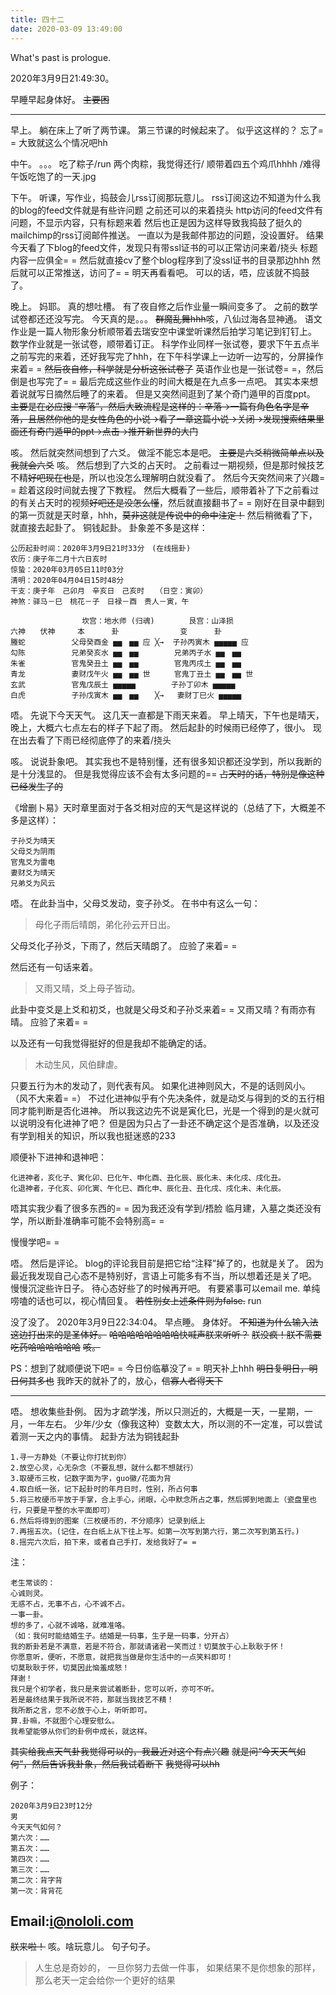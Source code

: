```yaml
---
title: 四十二
date: 2020-03-09 13:49:00
---
```

What's past is prologue.

<!--more-->2020年3月9日21:49:30。
早睡早起身体好。
~~主要困~~


----------
早上。
躺在床上了听了两节课。
第三节课的时候起来了。
似乎这这样的？
忘了= =
大致就这么个情况吧hh

中午。
。。。
吃了粽子/run
两个肉粽，我觉得还行/
顺带着四五个鸡爪hhhh
/难得午饭吃饱了的一天.jpg

下午。
听课，写作业，捣鼓会儿rss订阅那玩意儿。
rss订阅这边不知道为什么我的blog的feed文件就是有些许问题
之前还可以的来着挠头
http访问的feed文件有问题，不显示内容，只有标题来着
然后也正是因为这样导致我捣鼓了挺久的mailchimp的rss订阅邮件推送。
一直以为是我邮件那边的问题，没设置好。
结果今天看了下blog的feed文件，发现只有带ssl证书的可以正常访问来着/挠头
标题内容一应俱全= =
然后就直接cv了整个blog程序到了没ssl证书的目录那边hhh
然后就可以正常推送，访问了= =
明天再看看吧。
可以的话，唔，应该就不捣鼓了。

晚上。
妈耶。
真的想吐槽。
有了夜自修之后作业量一瞬间变多了。
之前的数学试卷都还还没写完。
今天真的是。。。
~~群魔乱舞hhh~~咳，八仙过海各显神通。
语文作业是一篇人物形象分析顺带着去瑞安空中课堂听课然后拍学习笔记到钉钉上。
数学作业就是一张试卷，顺带着订正。
科学作业同样一张试卷，要求下午五点半之前写完的来着，还好我写完了hhh，在下午科学课上一边听一边写的，分屏操作来着= =
~~然后夜自修，科学就是分析这张试卷了~~
英语作业也是一张试卷= =，然后倒是也写完了= =
最后完成这些作业的时间大概是在九点多一点吧。
其实本来想着说就写日摘然后睡了的来着。
但是又突然间逛到了某个奇门遁甲的百度ppt。
~~主要是在必应搜 “辛落”，然后大致流程是这样的：辛落→一篇有角色名字是辛落，且居然你他的是女性角色的小说→看了一章这篇小说→关闭→发现搜索结果里面还有奇门遁甲的ppt→点击→推开新世界的大门~~

咳。
然后就突然间想到了六爻。
做淫不能忘本是吧。
~~主要是六爻稍微简单点以及我就会六爻~~
咳。
然后想到了六爻的占天时。
之前看过一期视频，但是那时候技艺不精~~好吧现在也是~~，所以也没怎么理解明白就没看了。
然后今天突然间来了兴趣= =
趁着这段时间就去搜了下教程。
然后大概看了一些后，顺带着补了下之前看过的有关占天时的视频~~好吧还是没怎么懂~~，然后就直接翻书了= =
刚好在目录中翻到的第一页就是天时章，hhh，~~莫非这就是传说中的命中注定！~~
然后稍微看了下，就直接去起卦了。
铜钱起卦。
卦象差不多是这样：
```liuyao
公历起卦时间：2020年3月9日21时33分　(在线摇卦)
农历：庚子年二月十六日亥时
惊蛰：2020年03月05日11时03分
清明：2020年04月04日15时48分
干支：庚子年　己卯月　辛亥日　己亥时　　（日空：寅卯）
神煞：驿马－巳　桃花－子　日禄－酉　贵人－寅，午

　　 　　　　　　　坎宫：地水师 (归魂)　　 　　艮宫：山泽损 　　　
六神　　伏神　　　本　 　　卦　　 　 　　　　变　 　　卦
螣蛇 　　　　　 父母癸酉金 ▅▅　▅▅ 应 ╳→  子孙丙寅木 ▅▅▅▅▅ 应
勾陈 　　　　　 兄弟癸亥水 ▅▅　▅▅ 　 　　 兄弟丙子水 ▅▅　▅▅ 　
朱雀 　　　　　 官鬼癸丑土 ▅▅　▅▅ 　 　　 官鬼丙戌土 ▅▅　▅▅ 　
青龙 　　　　　 妻财戊午火 ▅▅　▅▅ 世 　　 官鬼丁丑土 ▅▅　▅▅ 世
玄武 　　　　　 官鬼戊辰土 ▅▅▅▅▅ 　 　　 子孙丁卯木 ▅▅▅▅▅ 　
白虎 　　　　　 子孙戊寅木 ▅▅　▅▅ 　 ╳→   妻财丁巳火 ▅▅▅▅▅ 　

```

唔。
先说下今天天气。
这几天一直都是下雨天来着。
早上晴天，下午也是晴天，晚上，大概六七点左右的样子下起了雨。
然后起卦的时候雨已经停了，很小。
现在出去看了下雨已经彻底停了的来着/挠头

咳。
说说卦象吧。
其实我也不是特别懂，还有很多知识都还没学到，所以我断的是十分浅显的。
但是我觉得应该不会有太多问题的== ~~占天时的话，特别是像这种已经发生了的~~

《增删卜易》天时章里面对于各爻相对应的天气是这样说的（总结了下，大概差不多是这样）：
```liouyao
子孙爻为晴天
父母爻为阴雨
官鬼爻为雷电
妻财爻为晴天
兄弟爻为风云
```

唔。
在此卦当中，父母爻发动，变子孙爻。
在书中有这么一句：

> 母化子雨后晴朗，弟化孙云开日出。

父母爻化子孙爻，下雨了，然后天晴朗了。
应验了来着= =

然后还有一句话来着。

> 又雨又晴，爻上母子皆动。

此卦中变爻是上爻和初爻，也就是父母爻和子孙爻来着= =
又雨又晴？有雨亦有晴。
应验了来着= =

以及还有一句我觉得挺好的但是我却不能确定的话。

> 木动生风，风伯肆虐。

只要五行为木的发动了，则代表有风。
如果化进神则风大，不是的话则风小。
（风不大来着= =）
不过化进神似乎有个先决条件，就是动爻与得到的爻的五行相同才能判断是否化进神。
所以我这边先不说是寅化巳，光是一个得到的是火就可以说明没有化进神了吧？
但是因为只占了一卦还不确定这个是否准确，以及还没有学到相关的知识，所以我也挺迷惑的233

顺便补下进神和退神吧：
```liuyao
化进神者，亥化子、寅化卯、巳化午、申化酉、丑化辰、辰化未、未化戌、戌化丑。
化退神者，子化亥、卯化寅、午化巳、酉化申、辰化丑、丑化戌、戌化未、未化辰。
```

唔其实我少看了很多东西的= =
因为我还没有学到/捂脸
临月建，入墓之类还没有学，所以断卦准确率可能不会特别高= =

慢慢学吧= =

唔。
然后是评论。
blog的评论我目前是把它给“注释”掉了的，也就是关了。
因为最近我发现自己心态不是特别好，言语上可能多有不当，所以想着还是关了吧。
慢慢沉淀些许日子。
待心态好些了的时候再开吧。
有要紧事可以email me.
单纯唠嗑的话也可以，视心情回复。
~~若性别女上述条件则为false.~~
run

没了没了。
2020年3月9日22:34:04。
早点睡。
身体好。
~~不知道为什么输入法这边打出来的是圣体好。~~
~~哈哈哈哈哈哈哈哈快喊声朕来听听？~~
~~朕没疯！朕不需要吃药哈哈哈哈哈哈~~
~~咳。~~

PS：想到了就顺便说下吧= =
今日份临摹没了= =
明天补上hhh
~~明日复明日，明日何其多也~~
我昨天的就补了的，放心，~~信寡人者得天下~~


----------
唔。
想收集些卦例。
因为才疏学浅，所以只测近的，大概是一天，一星期，一月，一年左右。
少年/少女（像我这种）变数太大，所以测的不一定准，可以尝试着测一天之内的事情。
起卦方法为铜钱起卦
```liuyao
1.寻一方静处（不要让你打扰到你）
2.放空心灵，心无杂念（不要乱想，就什么都不想就行）
3.取硬币三枚，记数字面为字，guo徽/花面为背
4.取白纸一张，记下起卦时的年月日时，性别，所占何事
5.将三枚硬币平放于手掌，合上手心，闭眼，心中默念所占之事，然后掷到地面上（瓷盘里也行，只要是平整的水平面即可）
6.然后将得到的图案（三枚硬币的，不分顺序）记录到纸上
7.再摇五次。(记住，在白纸上从下往上写。如第一次写到第六行，第二次写到第五行。)
8.摇完六次后，拍下来，或者自己手打，发给我好了= =
```

注：
```liuyao
老生常谈的：
心诚则灵。
无惑不占，无事不占，心不诚不占。
一事一卦。
想的多了，心就不诚咯，就难准咯。
（如：我何时能结婚生子。结婚是一码事，生子是一码事，分开占）
我的断卦若是不满意，若是不符合，那就请诸君一笑而过！切莫放于心上耿耿于怀！
你愿意听，便听，不愿意，就把我当做是你生活中的一点笑料即可！
切莫耿耿于怀，切莫因此恼羞成怒！
拜谢！
我只是个初学者，我只是来尝试着断卦，您可以听，亦可不听。
若是最终结果于我所说不符，那就当我技艺不精！
我所断之言，您不必放于心上，听听即可。
算.卦嘛，不就图个心理安慰么。
我希望能够从你们的卦例中成长，就这样。
```

~~其实给我点天气卦我觉得可以的，我最近对这个有点兴趣~~
~~就是问“今天天气如何”，然后告诉我卦象，然后我试着断下~~
~~我觉得可以hh~~

例子：
```liuyao
2020年3月9日23时12分
男
今天天气如何？
第六次：……
第五次：……
第四次：……
第三次：……
第二次：背字背
第一次：背背花
```


Email:i@nololi.com
----------
~~朕来啦！~~
咳。啥玩意儿。
句子句子。

> 人生总是奇妙的，
> 一旦你努力去做一件事，
> 如果结果不是你想象的那样，
> 那么老天一定会给你一个更好的结果





